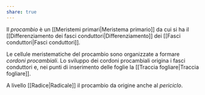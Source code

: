 ```yaml
---
share: true
---
```

Il *procambio* è un [[Meristemi primari|Meristema primario]] da cui si ha il [[Differenziamento dei fasci conduttori|Differenziamento]] dei [[Fasci conduttori|Fasci conduttori]].

Le cellule meristematiche del procambio sono organizzate a formare *cordoni procambiali*.
Lo sviluppo dei cordoni procambiali origina i fasci conduttori e, nei punti di inserimento delle foglie la [[Traccia fogliare|Traccia fogliare]].

A livello [[Radice|Radicale]] il procambio da origine anche al *periciclo*.